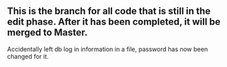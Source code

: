## This is the branch for all code that is still in the edit phase. After it has been completed, it will be merged to Master.

Accidentally left db log in information in a file, password has now been changed for it.